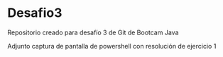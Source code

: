 # Desafio3
Repositorio creado para desafío 3 de Git de Bootcam Java



Adjunto captura de pantalla de powershell con resolución de ejercicio 1